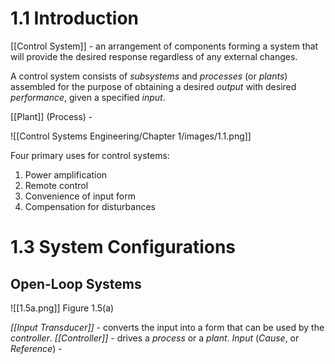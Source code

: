 # 1.1 Introduction
[[Control System]] - an arrangement of components forming a system that will provide the desired response regardless of any external changes.

A control system consists of *subsystems* and *processes* (or *plants*) assembled for the purpose of obtaining a desired *output* with desired *performance*, given a specified *input*.

[[Plant]] (Process) - 

![[Control Systems Engineering/Chapter 1/images/1.1.png]]

Four primary uses for control systems:
1. Power amplification
2. Remote control
3. Convenience of input form
4. Compensation for disturbances

# 1.3 System Configurations
## Open-Loop Systems
![[1.5a.png]]
Figure 1.5(a)

*[[Input Transducer]]* - converts the input into a form that can be used by the *controller*.
*[[Controller]]* - drives a *process* or a *plant*.
*Input* (*Cause*, or *Reference*) - 

